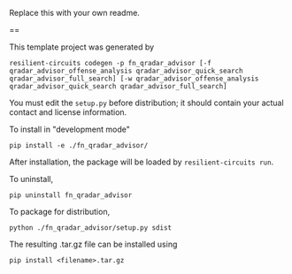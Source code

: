 Replace this with your own readme.

==

This template project was generated by

    resilient-circuits codegen -p fn_qradar_advisor [-f qradar_advisor_offense_analysis qradar_advisor_quick_search qradar_advisor_full_search] [-w qradar_advisor_offense_analysis qradar_advisor_quick_search qradar_advisor_full_search]


You must edit the `setup.py` before distribution;
it should contain your actual contact and license information.

To install in "development mode"

    pip install -e ./fn_qradar_advisor/

After installation, the package will be loaded by `resilient-circuits run`.


To uninstall,

    pip uninstall fn_qradar_advisor


To package for distribution,

    python ./fn_qradar_advisor/setup.py sdist

The resulting .tar.gz file can be installed using

    pip install <filename>.tar.gz
